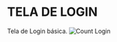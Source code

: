 # TELA DE LOGIN

Tela de Login básica.
![Count Login](https://user-images.githubusercontent.com/84140511/127158870-456b1928-0908-4578-be0e-e8d1a20e5ad0.png)

